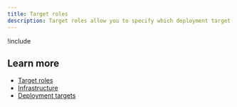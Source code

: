 ```yaml
---
title: Target roles
description: Target roles allow you to specify which deployment target (or targets) specific steps in your deployment process should target.
---
```


!include <target-roles>

## Learn more

- [Target roles](/docs/infrastructure/deployment-targets/index.md#create-target-roles)
- [Infrastructure](/docs/infrastructure/index.md)
- [Deployment targets](/docs/infrastructure/deployment-targets/index.md)
